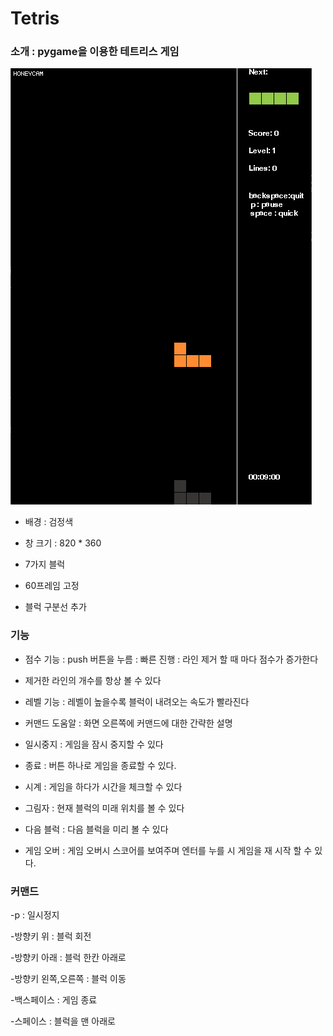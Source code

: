 # Tetris


### 소개 : pygame을 이용한 테트리스 게임 
![게임화면](https://github.com/JuKyYoon/Pygame_PJ/blob/master/Honeycam%202017-06-12%2000-09-12.gif)

- 배경 : 검정색

- 창 크기 : 820 * 360
 
- 7가지 블럭 

- 60프레임 고정

- 블럭 구분선 추가



### 기능

- 점수 기능 : push 버튼을 누름
          : 빠른 진행 
          : 라인 제거 
          할 때 마다 점수가 증가한다 

- 제거한 라인의 개수를 항상 볼 수 있다

- 레벨 기능 : 레벨이 높을수록 블럭이 내려오는 속도가 빨라진다 

- 커맨드 도움알 : 화면 오른쪽에 커맨드에 대한 간략한 설명 

- 일시중지 : 게임을 잠시 중지할 수 있다

- 종료 : 버튼 하나로 게임을 종료할 수 있다.

- 시계 : 게임을 하다가 시간을 체크할 수 있다

- 그림자 : 현재 블럭의 미래 위치를 볼 수 있다

- 다음 블럭 : 다음 블럭을 미리 볼 수 있다

- 게임 오버 : 게임 오버시 스코어를 보여주며 엔터를 누를 시 게임을 재 시작 할 수 있다.

### 커맨드

-p : 일시정지

-방향키 위 : 블럭 회전

-방향키 아래 : 블럭 한칸 아래로

-방향키 왼쪽,오른쪽 : 블럭 이동

-백스페이스 : 게임 종료 

-스페이스 : 블럭을 맨 아래로



